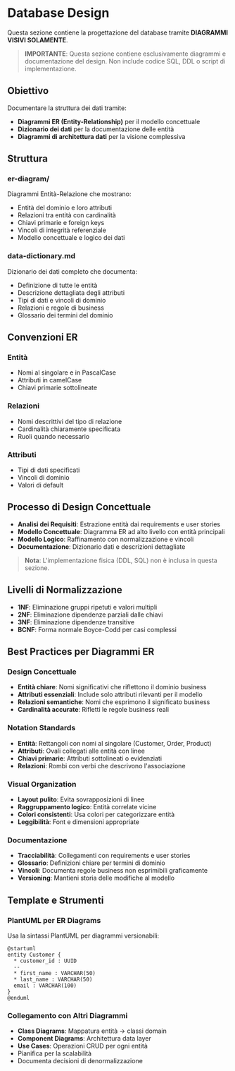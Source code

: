 # Database Design

Questa sezione contiene la progettazione del database tramite **DIAGRAMMI VISIVI SOLAMENTE**.

> **IMPORTANTE**: Questa sezione contiene esclusivamente diagrammi e documentazione del design. 
> Non include codice SQL, DDL o script di implementazione.

## Obiettivo

Documentare la struttura dei dati tramite:

- **Diagrammi ER (Entity-Relationship)** per il modello concettuale
- **Dizionario dei dati** per la documentazione delle entità
- **Diagrammi di architettura dati** per la visione complessiva

## Struttura

### er-diagram/

Diagrammi Entità-Relazione che mostrano:
- Entità del dominio e loro attributi
- Relazioni tra entità con cardinalità
- Chiavi primarie e foreign keys
- Vincoli di integrità referenziale
- Modello concettuale e logico dei dati

### data-dictionary.md

Dizionario dei dati completo che documenta:
- Definizione di tutte le entità
- Descrizione dettagliata degli attributi
- Tipi di dati e vincoli di dominio
- Relazioni e regole di business
- Glossario dei termini del dominio

## Convenzioni ER

### Entità

- Nomi al singolare e in PascalCase
- Attributi in camelCase
- Chiavi primarie sottolineate

### Relazioni

- Nomi descrittivi del tipo di relazione
- Cardinalità chiaramente specificata
- Ruoli quando necessario

### Attributi

- Tipi di dati specificati
- Vincoli di dominio
- Valori di default

## Processo di Design Concettuale

- **Analisi dei Requisiti**: Estrazione entità dai requirements e user stories
- **Modello Concettuale**: Diagramma ER ad alto livello con entità principali
- **Modello Logico**: Raffinamento con normalizzazione e vincoli
- **Documentazione**: Dizionario dati e descrizioni dettagliate

> **Nota**: L'implementazione fisica (DDL, SQL) non è inclusa in questa sezione.

## Livelli di Normalizzazione

- **1NF**: Eliminazione gruppi ripetuti e valori multipli
- **2NF**: Eliminazione dipendenze parziali dalle chiavi
- **3NF**: Eliminazione dipendenze transitive
- **BCNF**: Forma normale Boyce-Codd per casi complessi

## Best Practices per Diagrammi ER

### Design Concettuale

- **Entità chiare**: Nomi significativi che riflettono il dominio business
- **Attributi essenziali**: Include solo attributi rilevanti per il modello
- **Relazioni semantiche**: Nomi che esprimono il significato business
- **Cardinalità accurate**: Rifletti le regole business reali

### Notation Standards

- **Entità**: Rettangoli con nomi al singolare (Customer, Order, Product)
- **Attributi**: Ovali collegati alle entità con linee
- **Chiavi primarie**: Attributi sottolineati o evidenziati
- **Relazioni**: Rombi con verbi che descrivono l'associazione

### Visual Organization

- **Layout pulito**: Evita sovrapposizioni di linee
- **Raggruppamento logico**: Entità correlate vicine
- **Colori consistenti**: Usa colori per categorizzare entità
- **Leggibilità**: Font e dimensioni appropriate

### Documentazione

- **Tracciabilità**: Collegamenti con requirements e user stories
- **Glossario**: Definizioni chiare per termini di dominio
- **Vincoli**: Documenta regole business non esprimibili graficamente
- **Versioning**: Mantieni storia delle modifiche al modello

## Template e Strumenti

### PlantUML per ER Diagrams

Usa la sintassi PlantUML per diagrammi versionabili:
```plantuml
@startuml
entity Customer {
  * customer_id : UUID
  --
  * first_name : VARCHAR(50)
  * last_name : VARCHAR(50)
  email : VARCHAR(100)
}
@enduml
```

### Collegamento con Altri Diagrammi

- **Class Diagrams**: Mappatura entità → classi domain
- **Component Diagrams**: Architettura data layer
- **Use Cases**: Operazioni CRUD per ogni entità
- Pianifica per la scalabilità
- Documenta decisioni di denormalizzazione
